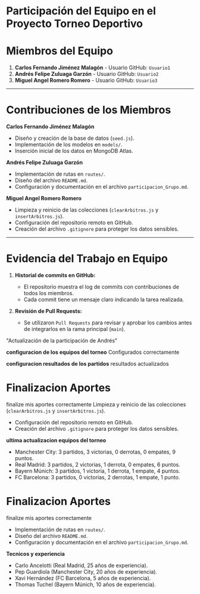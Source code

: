 # Participación del Equipo en el Proyecto Torneo Deportivo

# Miembros del Equipo
1. **Carlos Fernando Jiménez Malagón** - Usuario GitHub: `Usuario1`
2. **Andrés Felipe Zuluaga Garzón** - Usuario GitHub: `Usuario2`
3. **Miguel Angel Romero Romero** - Usuario GitHub: `Usuario3`

---

# Contribuciones de los Miembros

 **Carlos Fernando Jiménez Malagón**
- Diseño y creación de la base de datos (`seed.js`).
- Implementación de los modelos en `models/`.
- Inserción inicial de los datos en MongoDB Atlas.

 **Andrés Felipe Zuluaga Garzón**
- Implementación de rutas en `routes/`.
- Diseño del archivo `README.md`.
- Configuración y documentación en el archivo `participacion_Grupo.md`.

 **Miguel Angel Romero Romero**
- Limpieza y reinicio de las colecciones (`clearArbitros.js` y `insertArbitros.js`).
- Configuración del repositorio remoto en GitHub.
- Creación del archivo `.gitignore` para proteger los datos sensibles.

---

# Evidencia del Trabajo en Equipo
1. **Historial de commits en GitHub:**
   - El repositorio muestra el log de commits con contribuciones de todos los miembros.
   - Cada commit tiene un mensaje claro indicando la tarea realizada.

2. **Revisión de Pull Requests:**
   - Se utilizaron `Pull Requests` para revisar y aprobar los cambios antes de integrarlos en la rama principal (`main`).

"Actualización de la participación de Andrés"

 **configuracion de los equipos del torneo** Configurados correctamente 

 **configuracion resultados de los partidos**  resultados actualizados 
 
 # Finalizacion Aportes
 finalize mis aportes correctamente 
 Limpieza y reinicio de las colecciones (`clearArbitros.js` y `insertArbitros.js`).
- Configuración del repositorio remoto en GitHub.
- Creación del archivo `.gitignore` para proteger los datos sensibles.

**ultima actualizacion equipos del torneo**
   - Manchester City: 3 partidos, 3 victorias, 0 derrotas, 0 empates, 9 puntos.
  - Real Madrid: 3 partidos, 2 victorias, 1 derrota, 0 empates, 6 puntos.
  - Bayern Múnich: 3 partidos, 1 victoria, 1 derrota, 1 empate, 4 puntos.
  - FC Barcelona: 3 partidos, 0 victorias, 2 derrotas, 1 empate, 1 punto.

  # Finalizacion Aportes
 finalize mis aportes correctamente
- Implementación de rutas en `routes/`.
- Diseño del archivo `README.md`.
- Configuración y documentación en el archivo `participacion_Grupo.md`.

**Tecnicos y experiencia**

  - Carlo Ancelotti (Real Madrid, 25 años de experiencia).
  - Pep Guardiola (Manchester City, 20 años de experiencia).
  - Xavi Hernández (FC Barcelona, 5 años de experiencia).
  - Thomas Tuchel (Bayern Múnich, 10 años de experiencia).

